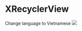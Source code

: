 # XRecyclerView
Change language to Vietnamese
[![](https://jitpack.io/v/RecyclerView/XRecyclerView.svg)](https://jitpack.io/#RecyclerView/XRecyclerView)
